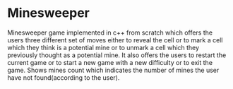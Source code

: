 # Minesweeper
Minesweeper game implemented in c++ from scratch which offers the users three different set of moves either to reveal the cell or to mark a cell which they think is a potential mine or to unmark a cell which they previously thought as a potential mine.  It also offers the users to restart the current game or to start a new game with a new difficulty or to exit the game. Shows mines count which indicates the number of mines the user have not found(according to the user).

